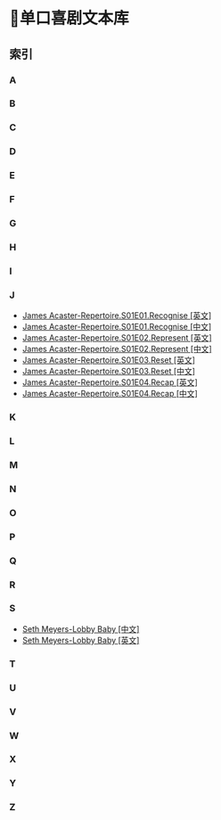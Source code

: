 ﻿# 📓单口喜剧文本库
## 索引
### A
### B
### C
### D
### E
### F
### G
### H
### I
### J
- [James Acaster-Repertoire.S01E01.Recognise [英文]](https://github.com/xifan2333/stand-up-comedy-subtitles/blob/main/subtitles/James%20Acaster-Repertoire.S01E01.Recognise.en.txt)
- [James Acaster-Repertoire.S01E01.Recognise [中文]](https://github.com/xifan2333/stand-up-comedy-subtitles/blob/main/subtitles/James%20Acaster-Repertoire.S01E01.Recognise.zh-Hans.txt)
- [James Acaster-Repertoire.S01E02.Represent [英文]](https://github.com/xifan2333/stand-up-comedy-subtitles/blob/main/subtitles/James%20Acaster-Repertoire.S01E02.Represent.en.txt)
- [James Acaster-Repertoire.S01E02.Represent [中文]](https://github.com/xifan2333/stand-up-comedy-subtitles/blob/main/subtitles/James%20Acaster-Repertoire.S01E02.Represent.zh-Hans.txt)
- [James Acaster-Repertoire.S01E03.Reset [英文]](https://github.com/xifan2333/stand-up-comedy-subtitles/blob/main/subtitles/James%20Acaster-Repertoire.S01E03.Reset.en.txt)
- [James Acaster-Repertoire.S01E03.Reset [中文]](https://github.com/xifan2333/stand-up-comedy-subtitles/blob/main/subtitles/James%20Acaster-Repertoire.S01E03.Reset.zh-Hans.txt)
- [James Acaster-Repertoire.S01E04.Recap [英文]](https://github.com/xifan2333/stand-up-comedy-subtitles/blob/main/subtitles/James%20Acaster-Repertoire.S01E04.Recap.en.txt)
- [James Acaster-Repertoire.S01E04.Recap [中文]](https://github.com/xifan2333/stand-up-comedy-subtitles/blob/main/subtitles/James%20Acaster-Repertoire.S01E04.Recap.zh-Hans.txt)
### K
### L
### M
### N
### O
### P
### Q
### R
### S
- [Seth Meyers-Lobby Baby [中文]](https://github.com/xifan2333/stand-up-comedy-subtitles/blob/main/subtitles/Seth%20Meyers-Lobby%20Baby.zh-Hans.txt)
- [Seth Meyers-Lobby Baby [英文]](https://github.com/xifan2333/stand-up-comedy-subtitles/blob/main/subtitles/Seth%20Meyers-Lobby%20Baby.en.txt)
### T
### U
### V
### W
### X
### Y
### Z
